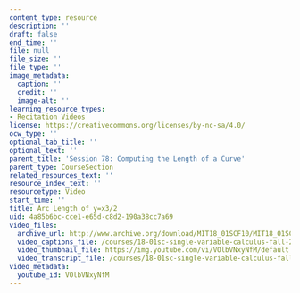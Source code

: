 ```yaml
---
content_type: resource
description: ''
draft: false
end_time: ''
file: null
file_size: ''
file_type: ''
image_metadata:
  caption: ''
  credit: ''
  image-alt: ''
learning_resource_types:
- Recitation Videos
license: https://creativecommons.org/licenses/by-nc-sa/4.0/
ocw_type: ''
optional_tab_title: ''
optional_text: ''
parent_title: 'Session 78: Computing the Length of a Curve'
parent_type: CourseSection
related_resources_text: ''
resource_index_text: ''
resourcetype: Video
start_time: ''
title: Arc Length of y=x3/2
uid: 4a85b6bc-cce1-e65d-c8d2-190a38cc7a69
video_files:
  archive_url: http://www.archive.org/download/MIT18_01SCF10/MIT18_01SCF10Rec_58_300k.mp4
  video_captions_file: /courses/18-01sc-single-variable-calculus-fall-2010/44cf3efc74ef518e95ba609786579bd3_VOlbVNxyNfM.vtt
  video_thumbnail_file: https://img.youtube.com/vi/VOlbVNxyNfM/default.jpg
  video_transcript_file: /courses/18-01sc-single-variable-calculus-fall-2010/2f044499143128dfa0465afea33d0186_VOlbVNxyNfM.pdf
video_metadata:
  youtube_id: VOlbVNxyNfM
---
```

